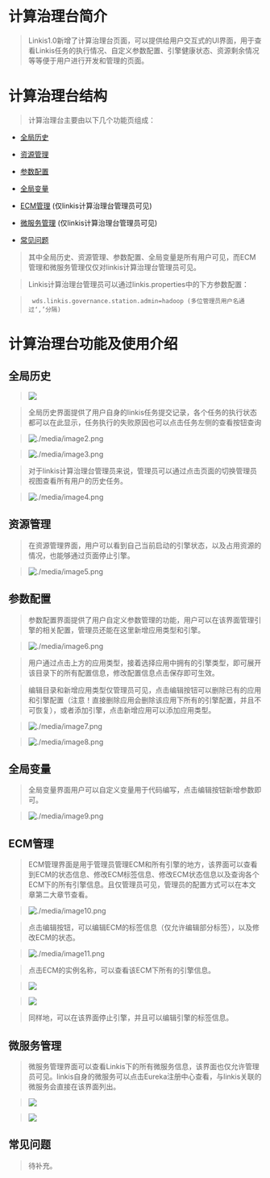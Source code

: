 计算治理台简介
==============

>   Linkis1.0新增了计算治理台页面，可以提供给用户交互式的UI界面，用于查看Linkis任务的执行情况、自定义参数配置、引擎健康状态、资源剩余情况等等便于用户进行开发和管理的页面。

计算治理台结构
==============

>   计算治理台主要由以下几个功能页组成：

-   [全局历史](#全局历史)

-   [资源管理](#资源管理)

-   [参数配置](#参数配置)

-   [全局变量](#全局变量)

-   [ECM管理](#ECM管理) (仅linkis计算治理台管理员可见)

-   [微服务管理](#微服务管理) (仅linkis计算治理台管理员可见)

-   [常见问题](#常见问题)

>   其中全局历史、资源管理、参数配置、全局变量是所有用户可见，而ECM管理和微服务管理仅仅对linkis计算治理台管理员可见。

>   Linkis计算治理台管理员可以通过linkis.properties中的下方参数配置：

>  `` wds.linkis.governance.station.admin=hadoop (多位管理员用户名通过‘,’分隔)``

计算治理台功能及使用介绍
========================

全局历史
--------

>   ![](Images/全局历史界面.png)


>   全局历史界面提供了用户自身的linkis任务提交记录，各个任务的执行状态都可以在此显示，任务执行的失败原因也可以点击任务左侧的查看按钮查询

>   ![./media/image2.png](Images/全局历史查询按钮.png)


>   ![./media/image3.png](Images/单个任务的任务执行日志.png)


>   对于linkis计算治理台管理员来说，管理员可以通过点击页面的切换管理员视图查看所有用户的历史任务。

>   ![./media/image4.png](Images/管理员视图.png)


资源管理
--------

>   在资源管理界面，用户可以看到自己当前启动的引擎状态，以及占用资源的情况，也能够通过页面停止引擎。

>   ![./media/image5.png](Images/资源管理界面.png)


参数配置
--------

>   参数配置界面提供了用户自定义参数管理的功能，用户可以在该界面管理引擎的相关配置，管理员还能在这里新增应用类型和引擎。

>   ![./media/image6.png](Images/参数配置界面.png)


>   用户通过点击上方的应用类型，接着选择应用中拥有的引擎类型，即可展开该目录下的所有配置信息，修改配置信息点击保存即可生效。

>   编辑目录和新增应用类型仅管理员可见，点击编辑按钮可以删除已有的应用和引擎配置（注意！直接删除应用会删除该应用下所有的引擎配置，并且不可恢复），或者添加引擎，点击新增应用可以添加应用类型。

>   ![./media/image7.png](Images/编辑目录.png)


>   ![./media/image8.png](Images/新增应用类型.png)


全局变量
--------

>   全局变量界面用户可以自定义变量用于代码编写，点击编辑按钮新增参数即可。

>   ![./media/image9.png](Images/全局变量界面.png)


ECM管理
-------

>   ECM管理界面是用于管理员管理ECM和所有引擎的地方，该界面可以查看到ECM的状态信息、修改ECM标签信息、修改ECM状态信息以及查询各个ECM下的所有引擎信息。且仅管理员可见，管理员的配置方式可以在本文章第二大章节查看。

>   ![./media/image10.png](Images/ECM管理界面.png)


>   点击编辑按钮，可以编辑ECM的标签信息（仅允许编辑部分标签），以及修改ECM的状态。

>   ![./media/image11.png](Images/ECM编辑界面.png)


>   点击ECM的实例名称，可以查看该ECM下所有的引擎信息。

>   ![](Images/点击实例名称查看引擎信息.png)

>   ![](Images/ECM下所有的引擎信息.png)

>   同样地，可以在该界面停止引擎，并且可以编辑引擎的标签信息。

微服务管理
----------

>   微服务管理界面可以查看Linkis下的所有微服务信息，该界面也仅允许管理员可见。linkis自身的微服务可以点击Eureka注册中心查看，与linkis关联的微服务会直接在该界面列出。

>   ![](Images/微服务管理界面.png)

>   ![](Images/Eureka注册中心.png)

常见问题
--------

>   待补充。
